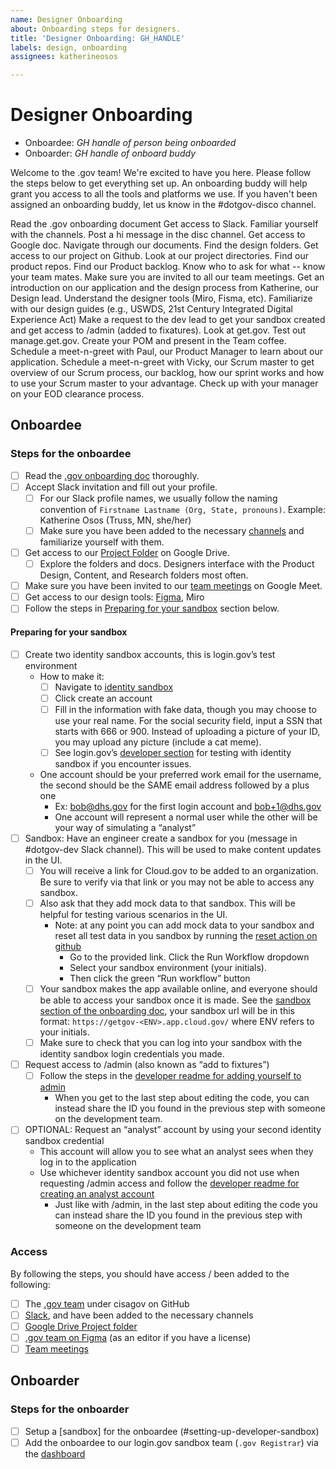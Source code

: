 ```yaml
---
name: Designer Onboarding
about: Onboarding steps for designers.
title: 'Designer Onboarding: GH_HANDLE'
labels: design, onboarding
assignees: katherineosos

---
```


# Designer Onboarding

- Onboardee: _GH handle of person being onboarded_
- Onboarder: _GH handle of onboard buddy_

Welcome to the .gov team! We're excited to have you here. Please follow the steps below to get everything set up. An onboarding buddy will help grant you access to all the tools and platforms we use. If you haven't been assigned an onboarding buddy, let us know in the #dotgov-disco channel. 

Read the .gov onboarding document
Get access to Slack. Familiar yourself with the channels. Post a hi message in the disc channel.
Get access to Google doc. Navigate through our documents. Find the design folders.
Get access to our project on Github. Look at our project directories. Find our product repos. Find our Product backlog.
Know who to ask for what -- know your team mates.
Make sure you are invited to all our team meetings.
Get an introduction on our application and the design process from Katherine, our Design lead.
Understand the designer tools (Miro, Fisma, etc).
Familiarize with our design guides (e.g., USWDS, 21st Century Integrated Digital Experience Act)
Make a request to the dev lead to get your sandbox created and get access to /admin (added to fixatures).
Look at get.gov. Test out manage.get.gov.
Create your POM and present in the Team coffee.
Schedule a meet-n-greet with Paul, our Product Manager to learn about our application.
Schedule a meet-n-greet with Vicky, our Scrum master to get overview of our Scrum process, our backlog, how our sprint works and how to use your Scrum master to your advantage.
Check up with your manager on your EOD clearance process.

## Onboardee

### Steps for the onboardee
- [ ] Read the [.gov onboarding doc](https://docs.google.com/document/d/1ukbpW4LSqkb_CCt8LWfpehP03qqfyYfvK3Fl21NaEq8/edit?usp=sharing) thoroughly.
- [ ] Accept Slack invitation and fill out your profile.
  - [ ] For our Slack profile names, we usually follow the naming convention of `Firstname Lastname (Org, State, pronouns)`. 
      Example: Katherine Osos (Truss, MN, she/her)
  - [ ] Make sure you have been added to the necessary [channels](https://docs.google.com/document/d/1ukbpW4LSqkb_CCt8LWfpehP03qqfyYfvK3Fl21NaEq8/edit#heading=h.li3lqcygw8ax) and familiarize yourself with them.
- [ ] Get access to our [Project Folder](https://drive.google.com/drive/folders/1qkoFQBlzXA7axi9CZ_OBhlJqRcqlNfpW?usp=drive_link) on Google Drive.
  - [ ] Explore the folders and docs. Designers interface with the Product Design, Content, and Research folders most often.
- [ ] Make sure you have been invited to our [team meetings](https://docs.google.com/document/d/1ukbpW4LSqkb_CCt8LWfpehP03qqfyYfvK3Fl21NaEq8/edit#heading=h.h62kzew057p1) on Google Meet.
- [ ] Get access to our design tools: [Figma](https://www.figma.com/files/1287135731043703282/team/1299882813146449644), Miro
- [ ] Follow the steps in [Preparing for your sandbox](####preparing-for-your-sandbox) section below.

#### Preparing for your sandbox
- [ ] Create two identity sandbox accounts, this is login.gov’s test environment
  - How to make it:
    - [ ] Navigate to [identity sandbox](https://idp.int.identitysandbox.gov/)
    - [ ] Click create an account
    - [ ] Fill in the information with fake data, though you may choose to use your real name. For the social security field, input a SSN that starts with 666 or 900. Instead of uploading a picture of your ID, you may upload any picture (include a cat meme).
    - [ ] See login.gov’s [developer section](https://developers.login.gov/testing/#testing-identity-proofing) for testing with identity sandbox if you encounter issues.
  - One account should be your preferred work email for the username, the second should be the SAME email address followed by a plus one
    - Ex: bob@dhs.gov for the first login account and bob+1@dhs.gov
    - One account will represent a normal user while the other will be your way of simulating a “analyst”
- [ ] Sandbox: Have an engineer create a sandbox for you (message in #dotgov-dev Slack channel). This will be used to make content updates in the UI.
  - [ ] You will receive a link for Cloud.gov to be added to an organization. Be sure to verify via that link or you may not be able to access any sandbox.
  - [ ] Also ask that they add mock data to that sandbox. This will be helpful for testing various scenarios in the UI.
    - Note: at any point you can add mock data to your sandbox and reset all test data in you sandbox by running the [reset action on github](https://github.com/cisagov/getgov/actions/workflows/reset-db.yaml)
      - Go to the provided link. Click the Run Workflow dropdown
      - Select your sandbox environment (your initials).
      - Then click the green “Run workflow” button
   - [ ] Your sandbox makes the app available online, and everyone should be able to access your sandbox once it is made. See the [sandbox section of the onboarding doc](https://docs.google.com/document/d/1ukbpW4LSqkb_CCt8LWfpehP03qqfyYfvK3Fl21NaEq8/edit#heading=h.cdlfxamcvus5), your sandbox url will be in this format: `https://getgov-<ENV>.app.cloud.gov/` where ENV refers to your initials.
   - [ ] Make sure to check that you can log into your sandbox with the identity sandbox login credentials you made.
- [ ] Request access to /admin (also known as “add to fixtures”)
  - [ ] Follow the steps in the [developer readme for adding yourself to admin](https://github.com/cisagov/getgov/blob/main/docs/developer/README.md#adding-user-to-admin)
    - When you get to the last step about editing the code, you can instead share the ID you found in the previous step with someone on the development team.
- [ ] OPTIONAL: Request an “analyst” account by using your second identity sandbox credential 
  - This account will allow you to see what an analyst sees when they log in to the application
  - Use whichever identity sandbox account you did not use when requesting /admin access and follow the [developer readme for creating an analyst account](https://github.com/cisagov/getgov/blob/main/docs/developer/README.md#adding-an-analyst-to-admin)
    - Just like with /admin, in the last step about editing the code you can instead share the ID you found in the previous step with someone on the development team


### Access
By following the steps, you should have access / been added to the following:
- [ ] The [.gov team](https://github.com/orgs/cisagov/teams/gov) under cisagov on GitHub
- [ ] [Slack](dhscisa.enterprise.slack.com), and have been added to the necessary channels
- [ ] [Google Drive Project folder](https://drive.google.com/drive/folders/1qkoFQBlzXA7axi9CZ_OBhlJqRcqlNfpW?usp=drive_link)
- [ ] [.gov team on Figma](https://www.figma.com/files/1287135731043703282/team/1299882813146449644) (as an editor if you have a license)
- [ ] [Team meetings](https://docs.google.com/document/d/1ukbpW4LSqkb_CCt8LWfpehP03qqfyYfvK3Fl21NaEq8/edit#heading=h.h62kzew057p1)

## Onboarder

### Steps for the onboarder
- [ ] Setup a [sandbox] for the onboardee (#setting-up-developer-sandbox)
- [ ] Add the onboardee to our login.gov sandbox team (`.gov Registrar`) via the [dashboard](https://dashboard.int.identitysandbox.gov/)
